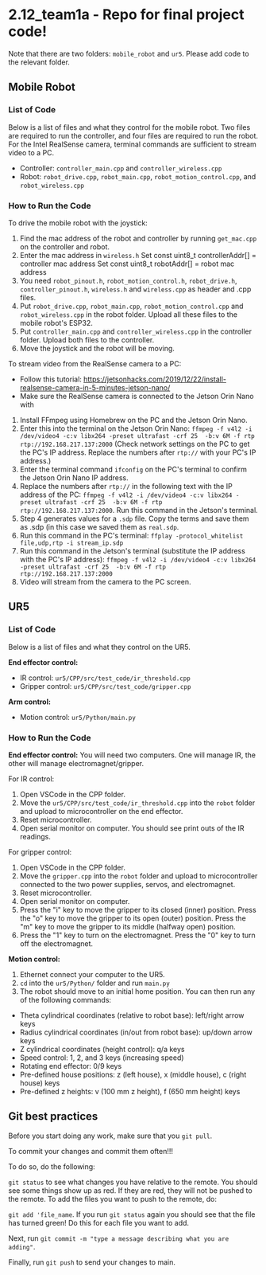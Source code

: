 # 2.12_team1a - Repo for final project code!

Note that there are two folders: ```mobile_robot``` and ```ur5```. Please add code to the relevant folder.

## Mobile Robot

### List of Code
Below is a list of files and what they control for the mobile robot. Two files are required to run the controller, and four files are required to run the robot. For the Intel RealSense camera, terminal commands are sufficient to stream video to a PC. 

- Controller: ```controller_main.cpp``` and ```controller_wireless.cpp```
- Robot: ```robot_drive.cpp```, ```robot_main.cpp```, ```robot_motion_control.cpp```, and ```robot_wireless.cpp```

### How to Run the Code
To drive the mobile robot with the joystick: 
1. Find the mac address of the robot and controller by running ```get_mac.cpp``` on the controller and robot.
2. Enter the mac address in ```wireless.h```
	Set const uint8_t controllerAddr[] = controller mac address 
	Set const uint8_t robotAddr[] = robot mac address 
3. You need ```robot_pinout.h```, ```robot_motion_control.h```, ```robot_drive.h```, ```controller_pinout.h```, ```wireless.h``` and ```wireless.cpp``` as header and .cpp files.
4. Put ```robot_drive.cpp```, ```robot_main.cpp```, ```robot_motion_control.cpp``` and ```robot_wireless.cpp``` in the robot folder. Upload all these files to the mobile robot's ESP32. 
5. Put ```controller_main.cpp``` and ```controller_wireless.cpp``` in the controller folder. Upload both files to the controller.
6. Move the joystick and the robot will be moving. 

To stream video from the RealSense camera to a PC:
* Follow this tutorial: https://jetsonhacks.com/2019/12/22/install-realsense-camera-in-5-minutes-jetson-nano/
* Make sure the RealSense camera is connected to the Jetson Orin Nano with 
1. Install FFmpeg using Homebrew on the PC and the Jetson Orin Nano.
2. Enter this into the terminal on the Jetson Orin Nano: ```ffmpeg -f v4l2 -i /dev/video4 -c:v libx264 -preset ultrafast -crf 25  -b:v 6M -f rtp rtp://192.168.217.137:2000``` (Check network settings on the PC to get the PC's IP address. Replace the numbers after ```rtp://``` with your PC's IP address.)
3. Enter the terminal command ```ifconfig``` on the PC's terminal to confirm the Jetson Orin Nano IP address.
4. Replace the numbers after ```rtp://``` in the following text with the IP address of the PC: ```ffmpeg -f v4l2 -i /dev/video4 -c:v libx264 -preset ultrafast -crf 25  -b:v 6M -f rtp rtp://192.168.217.137:2000```. Run this command in the Jetson's terminal.
5. Step 4 generates values for a ```.sdp``` file. Copy the terms and save them as .sdp (in this case we saved them as ```real.sdp```. 
6. Run this command in the PC's terminal: ```ffplay -protocol_whitelist file,udp,rtp -i stream_ip.sdp```
7. Run this command in the Jetson's terminal (substitute the IP address with the PC's IP address): ```ffmpeg -f v4l2 -i /dev/video4 -c:v libx264 -preset ultrafast -crf 25  -b:v 6M -f rtp rtp://192.168.217.137:2000```
8. Video will stream from the camera to the PC screen. 

## UR5

### List of Code
Below is a list of files and what they control on the UR5.

**End effector control:**

- IR control: ```ur5/CPP/src/test_code/ir_threshold.cpp```
- Gripper control: ```ur5/CPP/src/test_code/gripper.cpp```

**Arm control:**

- Motion control: ```ur5/Python/main.py```

### How to Run the Code

**End effector control:**
You will need two computers. One will manage IR, the other will manage electromagnet/gripper.

For IR control:
1. Open VSCode in the CPP folder.
2. Move the ```ur5/CPP/src/test_code/ir_threshold.cpp``` into the ```robot``` folder and upload to microcontroller on the end effector. 
3. Reset microcontroller.
4. Open serial monitor on computer. You should see print outs of the IR readings.

For gripper control:
1. Open VSCode in the CPP folder.
2. Move the ```gripper.cpp``` into the ```robot``` folder and upload to microcontroller connected to the two power supplies, servos, and electromagnet.
3. Reset microcontroller. 
4. Open serial monitor on computer. 
5. Press the "i" key to move the gripper to its closed (inner) position. Press the "o" key to move the gripper to its open (outer) position. Press the "m" key to move the gripper to its middle (halfway open) position.
6. Press the "1" key to turn on the electromagnet. Press the "0" key to turn off the electromagnet. 

**Motion control:**

1. Ethernet connect your computer to the UR5.
2. ```cd``` into the ```ur5/Python/``` folder and run ```main.py```
3. The robot should move to an initial home position. You can then run any of the following commands:

- Theta cylindrical coordinates (relative to robot base): left/right arrow keys
- Radius cylindrical coordinates (in/out from robot base): up/down arrow keys
- Z cylindrical coordinates (height control): q/a keys
- Speed control: 1, 2, and 3 keys (increasing speed)
- Rotating end effector: 0/9 keys
- Pre-defined house positions: z (left house), x (middle house), c (right house) keys
- Pre-defined z heights: v (100 mm z height), f (650 mm height) keys

## Git best practices

Before you start doing any work, make sure that you ```git pull```.

To commit your changes and commit them often!!!

To do so, do the following:

```git status``` to see what changes you have relative to the remote. You should see some things show up as red. If they are red, they will not be pushed to the remote. To add the files you want to push to the remote, do:

```git add 'file_name```. If you run ```git status``` again you should see that the file has turned green! Do this for each file you want to add.

Next, run ```git commit -m "type a message describing what you are adding"```.

Finally, run ```git push``` to send your changes to main.